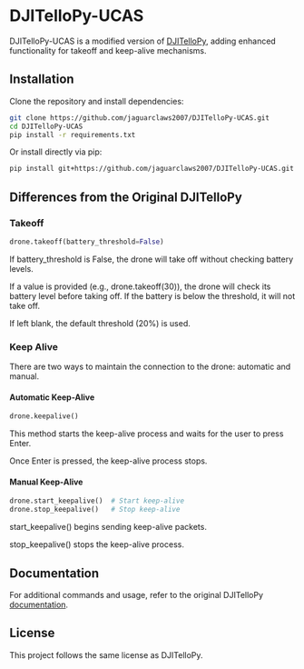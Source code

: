 # DJITelloPy-UCAS  

DJITelloPy-UCAS is a modified version of [DJITelloPy](https://github.com/damiafuentes/DJITelloPy), adding enhanced functionality for takeoff and keep-alive mechanisms.  

## Installation  

Clone the repository and install dependencies:
```sh
git clone https://github.com/jaguarclaws2007/DJITelloPy-UCAS.git
cd DJITelloPy-UCAS
pip install -r requirements.txt
```

Or install directly via pip:
```sh
pip install git+https://github.com/jaguarclaws2007/DJITelloPy-UCAS.git
```

## Differences from the Original DJITelloPy

### Takeoff
```python
drone.takeoff(battery_threshold=False)
```

If battery_threshold is False, the drone will take off without checking battery levels.

If a value is provided (e.g., drone.takeoff(30)), the drone will check its battery level before taking off. If the battery is below the threshold, it will not take off.

If left blank, the default threshold (20%) is used.


### Keep Alive

There are two ways to maintain the connection to the drone: automatic and manual.

#### Automatic Keep-Alive
```python
drone.keepalive()
```

This method starts the keep-alive process and waits for the user to press Enter.

Once Enter is pressed, the keep-alive process stops.


#### Manual Keep-Alive

```python
drone.start_keepalive()  # Start keep-alive
drone.stop_keepalive()   # Stop keep-alive
```

start_keepalive() begins sending keep-alive packets.

stop_keepalive() stops the keep-alive process.


## Documentation

For additional commands and usage, refer to the original DJITelloPy [documentation](https://djitellopy.readthedocs.io/en/latest/tello).

## License

This project follows the same license as DJITelloPy.
